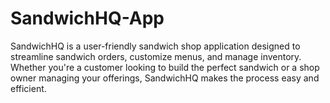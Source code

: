 # SandwichHQ-App
SandwichHQ is a user-friendly sandwich shop application designed to streamline sandwich orders, customize menus, and manage inventory. Whether you're a customer looking to build the perfect sandwich or a shop owner managing your offerings, SandwichHQ makes the process easy and efficient.  
